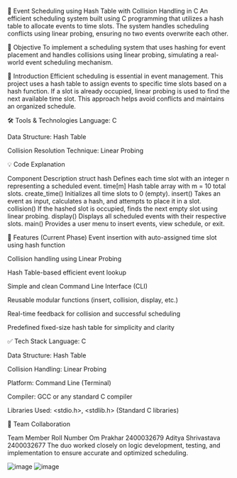 📅 Event Scheduling using Hash Table with Collision Handling in C
An efficient scheduling system built using C programming that utilizes a hash table to allocate events to time slots. The system handles scheduling conflicts using linear probing, ensuring no two events overwrite each other.

🎯 Objective
To implement a scheduling system that uses hashing for event placement and handles collisions using linear probing, simulating a real-world event scheduling mechanism.

🧠 Introduction
Efficient scheduling is essential in event management. This project uses a hash table to assign events to specific time slots based on a hash function. If a slot is already occupied, linear probing is used to find the next available time slot. This approach helps avoid conflicts and maintains an organized schedule.

🛠 Tools & Technologies
Language: C

Data Structure: Hash Table

Collision Resolution Technique: Linear Probing

💡 Code Explanation

Component	Description
struct hash	Defines each time slot with an integer n representing a scheduled event.
time[m]	Hash table array with m = 10 total slots.
create_time()	Initializes all time slots to 0 (empty).
insert()	Takes an event as input, calculates a hash, and attempts to place it in a slot.
collision()	If the hashed slot is occupied, finds the next empty slot using linear probing.
display()	Displays all scheduled events with their respective slots.
main()	Provides a user menu to insert events, view schedule, or exit.

🌟 Features (Current Phase)
Event insertion with auto-assigned time slot using hash function

Collision handling using Linear Probing

Hash Table-based efficient event lookup

Simple and clean Command Line Interface (CLI)

Reusable modular functions (insert, collision, display, etc.)

Real-time feedback for collision and successful scheduling

Predefined fixed-size hash table for simplicity and clarity

✅ Tech Stack
Language: C

Data Structure: Hash Table

Collision Handling: Linear Probing

Platform: Command Line (Terminal)

Compiler: GCC or any standard C compiler

Libraries Used: <stdio.h>, <stdlib.h> (Standard C libraries)



🤝 Team Collaboration

Team Member	Roll Number
Om Prakhar	2400032679
Aditya Shrivastava	2400032677
The duo worked closely on logic development, testing, and implementation to ensure accurate and optimized scheduling.

![image](https://github.com/user-attachments/assets/88bc1a79-801a-489d-999e-d17e84b5c597)
![image](https://github.com/user-attachments/assets/ebf8eb55-8503-4b23-9112-35f5243e8e48)

